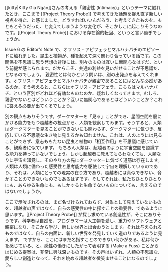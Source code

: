 [[kitty|Kitty Gia Ngân]]さんの考える「親密性 (Intimacy)」というテーマに触れたとき、ここまで [[Project Theory Probe]] で考えてきた話題を捉え直す新しい視点を得た、と感じました。どうすればいいんだろう、と考えてきたものを、もともとそうだった、と変えてしまうような変化が、そこかしこに起こりそうなのです。[[Project Theory Probe]] における存在論的転回、というと言い過ぎでしょうか。

Issue 6 の Editor's Note で、オフリス・アピフェラとマルハナバチのエピソードに触れました。昆虫と植物が、種を超えて深く関わり合っている話です。この関係を不思議に思う発想の背後には、別々のものは互いに無関心なはずだ、という前提が感じられます。だからこそ、共通の利益を見いだせることが不思議だ、となるのでしょう。
親密性とは何かという問いは、別の出発点を与えてくれます。オフリス・アピフェラとマルハナバチが親密であることにはどんな必然があるのか、そう考えると、こちらはオフリス・アピフェラ、こちらはマルハナバチ、という区別がどれほど有効なものなのか、疑わしくなってきます。むしろ、親密でないとはどういうことか？互いに無関心であるとはどういうことか？これに答える必要が出てくるでしょう。

別の観点もありそうです。ダークマターを「見る」ことができ、星間空間を股にかける能力をもつ超越者の視点から、人類を観察してみます。そうすると、人類はダークマターを見ることができないにも関わらず、ダークマターに気づき、反応している不思議な生き物に見えるかも知れません。これは、人のようには見ることができず、意志ももたない昆虫と植物の「相互作用」を不思議に感じている、観察者に似ています。
もちろん人類は、超越者のように宇宙空間を認識する能力を持っていないでしょう。しかし超越者に教えてもらわなくても、人類なりに宇宙を知覚し、そのやり方の先にダークマターに気づく道筋は存在します。人類は人類に備わった感受性と思考能力を駆使して宇宙を理解しているのであり、それは、人類にとっての現実の在り方であり、超越者には真似できない、脅かすことのできないものでもあるはずです。そしてそれは、私たちひとりひとりにも、あらゆる生命にも、もしかすると生命でないものについても、言えるのではないでしょうか。

ここで示唆されるのは、まだ名づけられておらず、対象として見えていないものを、超越者の声ではなく、自らの感受性の中に探すことの重要性、であるように思います。[[Project Theory Probe]] が探し求めている創造性が、そこにありそうです。科学者は自然を、プログラマーは人工物を愛し、重力やソフトウェアと親密になり、そこから学び、新しい世界と出会おうとします。それは与えられるものではなく、自らの内面に、新しい世界を発見していく道のりであるように見えます。
ですから、ここにはまだ名指すことのできない何かがある、私は何かを感じている、と、感性の働きにしたがって表明する (Make a Fuss) ことからはじめる提案は、非常に興味深いものです。その声はいずれ、人類の不思議な、愛らしい創造となって、それを眺める超越者を微笑ませることになるのでしょう。